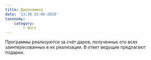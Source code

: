 ```yaml
---
title: Дарономика
date: '13:38 25-06-2020'
taxonomy:
    category:
        - docs
---
```


Программы реализуются за счёт даров, полученных ото всех заинтересованных в их реализации. В ответ ведущие предлагают подарки.